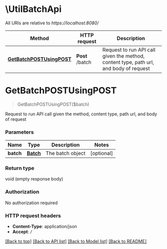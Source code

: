 # \UtilBatchApi

All URIs are relative to *https://localhost:8080/*

Method | HTTP request | Description
------------- | ------------- | -------------
[**GetBatchPOSTUsingPOST**](UtilBatchApi.md#GetBatchPOSTUsingPOST) | **Post** /batch | Request to run API call given the method, content type, path url, and body of request


# **GetBatchPOSTUsingPOST**
> GetBatchPOSTUsingPOST($batch)

Request to run API call given the method, content type, path url, and body of request


### Parameters

Name | Type | Description  | Notes
------------- | ------------- | ------------- | -------------
 **batch** | [**Batch**](Batch.md)| The batch object | [optional] 

### Return type

void (empty response body)

### Authorization

No authorization required

### HTTP request headers

 - **Content-Type**: application/json
 - **Accept**: */*

[[Back to top]](#) [[Back to API list]](../README.md#documentation-for-api-endpoints) [[Back to Model list]](../README.md#documentation-for-models) [[Back to README]](../README.md)

